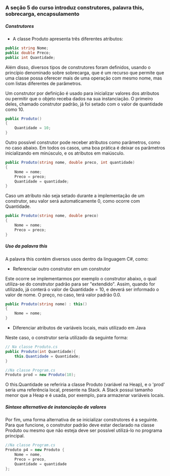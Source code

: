 ### A seção 5 do curso introduz construtores, palavra this, sobrecarga, encapsulamento

##### Construtores 

- A classe Produto apresenta três diferentes atributos:


```csharp
public string Nome;
public double Preco;
public int Quantidade;
```

Além disso, diversos tipos de construtores foram definidos, usando o princípio denominado sobre sobrecarga, que é um recurso que permite que uma classe possa oferecer mais de uma operação com mesmo nome, mas com listas diferentes de parâmetros. 

Um construtor por definição é usado para inicializar valores dos atributos ou permitir que o objeto receba dados na sua instanciação. O primeiro deles, chamado construtor padrão, já foi setado com o valor de quantidade como 10.

```csharp
public Produto()
{
    Quantidade = 10;
}
```

Outro possível construtor pode receber atributos como parâmetros, como no caso abaixo. Em todos os casos, uma boa prática é deixar os parâmetros inicializando em minúsculo, e os atributos em maiúsculo.

```csharp
public Produto(string nome, double preco, int quantidade)
{
    Nome = nome;
    Preco = preco;
    Quantidade = quantidade;
}
```

Caso um atributo não seja setado durante a implementação de um construtor, seu valor será automaticamente 0, como ocorre com Quantidade.

```csharp
public Produto(string nome, double preco)
{
    Nome = nome;
    Preco = preco;
}
```

##### Uso da palavra this

A palavra this contém diversos usos dentro da linguagem C#, como:

- Referenciar outro construtor em um construtor

Este ocorre se implementarmos por exemplo o construtor abaixo, o qual utiliza-se do construtor padrão para ser "extendido". Assim, quando for utilizado, já conterá o valor de Quantidade = 10, e deverá ser informado o valor de nome. O preço, no caso, terá valor padrão 0.0.

```csharp
public Produto(string nome) : this()
{
    Nome = nome;
}
```

- Diferenciar atributos de variáveis locais, mais utilizado em Java

Neste caso, o construtor seria utilizado da seguinte forma:

```csharp
// Na classe Produto.cs
public Produto(int Quantidade){
    this.Quantidade = Quantidade;
}

//Na classe Program.cs
Produto prod = new Produto(10);
```

O this.Quantidade se referiria a classe Produto (variável na Heap), e o 'prod' seria uma referência local, presente na Stack. A Stack possui tamanho menor que a Heap e é usada, por exemplo, para armazenar variáveis locais.  

##### Sintaxe alternativa de instanciação de valores 

Por fim, uma forma alternativa de se inicializar construtores é a seguinte. Para que funcione, o construtor padrão deve estar declarado na classe Produto ou mesmo que não esteja deve ser possível utilizá-lo no programa principal.

```csharp
//Na classe Program.cs
Produto p4 = new Produto { 
    Nome = nome,
    Preco = preco, 
    Quantidade = quantidade 
};
```